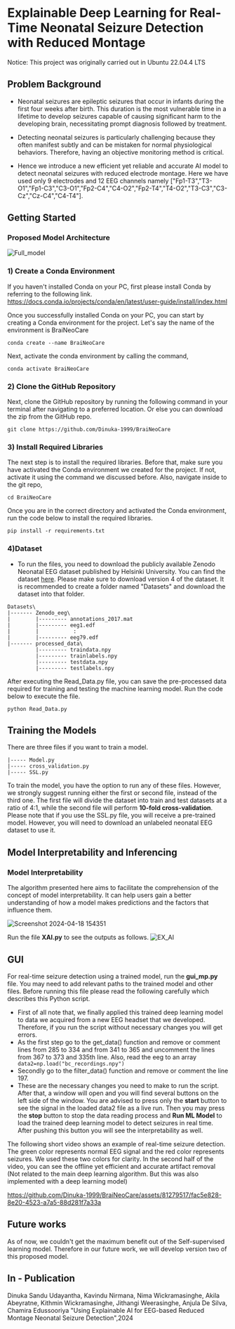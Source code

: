 # Explainable Deep Learning for Real-Time Neonatal Seizure Detection with Reduced Montage

Notice: This project was originally carried out in Ubuntu 22.04.4 LTS

## Problem Background

* Neonatal seizures are epileptic seizures that occur in infants during the first four weeks after birth. This duration is the most vulnerable time in a lifetime to develop seizures capable of causing significant harm to the developing brain, necessitating prompt diagnosis followed by treatment.

* Detecting neonatal seizures is particularly challenging because they often manifest subtly and can be mistaken for normal physiological behaviors. Therefore, having an objective monitoring method is critical.

* Hence we introduce a new efficient yet reliable and accurate AI model to detect neonatal seizures with reduced electrode montage. Here we have used only 9 electrodes and 12 EEG channels namely ["Fp1-T3","T3-O1","Fp1-C3","C3-O1","Fp2-C4","C4-O2","Fp2-T4","T4-O2","T3-C3","C3-Cz","Cz-C4","C4-T4"].

## Getting Started

### Proposed Model Architecture 
![Full_model](https://github.com/Dinuka-1999/BraiNeoCare/assets/81279517/70ea85b7-8bc5-4f42-92de-e7dbfa5867a5)


### 1) Create a Conda Environment

If you haven't installed Conda on your PC, first please install Conda by referring to the following link. https://docs.conda.io/projects/conda/en/latest/user-guide/install/index.html

Once you successfully installed Conda on your PC, you can start by creating a Conda environment for the project. Let's say the name of the environment is BraiNeoCare
```
conda create --name BraiNeoCare
```

Next, activate the conda environment by calling the command,

```
conda activate BraiNeoCare
```
### 2) Clone the GitHub Repository

Next, clone the GitHub repository by running the following command in your terminal after navigating to a preferred location. Or else you can download the zip from the GitHub repo.

```
git clone https://github.com/Dinuka-1999/BraiNeoCare
```

### 3) Install Required Libraries
The next step is to install the required libraries. Before that, make sure you have activated the Conda environment we created for the project. If not, activate it using the command we discussed before. Also, navigate inside to the git repo,
```
cd BraiNeoCare
```
Once you are in the correct directory and activated the Conda environment, run the code below to install the required libraries.

```
pip install -r requirements.txt
```

### 4)Dataset
* To run the files, you need to download the publicly available Zenodo Neonatal EEG dataset published by Helsinki University. You can find the dataset [here](https://zenodo.org/records/4940267). Please make sure to download version 4 of the dataset. It is recommended to create a folder named "Datasets" and download the dataset into that folder.
```
Datasets\
|------- Zenodo_eeg\
|        |--------- annotations_2017.mat
|        |--------- eeg1.edf
|        |           :
|        |--------- eeg79.edf
|------- processed_data\
         |--------- traindata.npy
         |--------- trainlabels.npy
         |--------- testdata.npy
         |--------- testlabels.npy
```

After executing the Read_Data.py file, you can save the pre-processed data required for training and testing the machine learning model. Run the code below to execute the file.
```
python Read_Data.py
```
## Training the Models

There are three files if you want to train a model.
```
|----- Model.py
|----- cross_validation.py
|----- SSL.py
```
To train the model, you have the option to run any of these files. However, we strongly suggest running either the first or second file, instead of the third one. The first file will divide the dataset into train and test datasets at a ratio of 4:1, while the second file will perform **10-fold cross-validation**. Please note that if you use the SSL.py file, you will receive a pre-trained model. However, you will need to download an unlabeled neonatal EEG dataset to use it. 

## Model Interpretability and Inferencing 

### Model Interpretability

The algorithm presented here aims to facilitate the comprehension of the concept of model interpretability. It can help users gain a better understanding of how a model makes predictions and the factors that influence them.

![Screenshot 2024-04-18 154351](https://github.com/Dinuka-1999/BraiNeoCare/assets/81279517/fe5a342a-4c57-405e-a08b-86b0bee9ce86)

Run the file **XAI.py** to see the outputs as follows.
![EX_AI](https://github.com/Dinuka-1999/BraiNeoCare/assets/81279517/8dec4cbd-8057-440e-b434-f397769dd26b)


## GUI

For real-time seizure detection using a trained model, run the **gui_mp.py** file. You may need to add relevant paths to the trained model and other files. Before running this file please read the following carefully which describes this Python script.

* First of all note that, we finally applied this trained deep learning model to data we acquired from a new EEG headset that we developed. Therefore, if you run the script without necessary changes you will get errors.
*  As the first step go to the get_data() function and remove or comment lines from 285 to 334 and from 341 to 365 and uncomment the lines from 367 to 373 and 335th line. Also, read the eeg to an array``` data2=np.load("bc_recordings.npy")```
*  Secondly go to the filter_data() function and remove or comment the line 197.
*  These are the necessary changes you need to make to run the script. After that, a window will open and you will find several buttons on the left side of the window. You are advised to press only the **start** button to see the signal in the loaded data2 file as a live run. Then you may press the **stop** button to stop the data reading process and **Run ML Model** to load the trained deep learning model to detect seizures in real time. After pushing this button you will see the interpretability as well.

The following short video shows an example of real-time seizure detection. The green color represents normal EEG signal and the red color represents seizures. We used these two colors for clarity. In the second half of the video, you can see the offline yet efficient and accurate artifact removal (Not related to the main deep learning algorithm. But this was also implemented with a deep learning model)

https://github.com/Dinuka-1999/BraiNeoCare/assets/81279517/fac5e828-8e20-4523-a7a5-88d281f7a33a

## Future works 

As of now, we couldn't get the maximum benefit out of the Self-supervised learning model. Therefore in our future work, we will develop version two of this proposed model.

## In - Publication
Dinuka Sandu Udayantha, Kavindu Nirmana, Nima Wickramasinghe, Akila Abeyratne, Kithmin Wickramasinghe, Jithangi Weerasinghe, Anjula De Silva, Chamira Edussooriya "Using Explainable AI for EEG-based Reduced Montage Neonatal Seizure Detection",2024 
